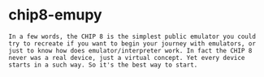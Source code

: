 # chip8-emupy
    In a few words, the CHIP 8 is the simplest public emulator you could try to recreate if you want to begin your journey with emulators, or just to know how does emulator/interpreter work. In fact the CHIP 8 never was a real device, just a virtual concept. Yet every device starts in a such way. So it's the best way to start.
    